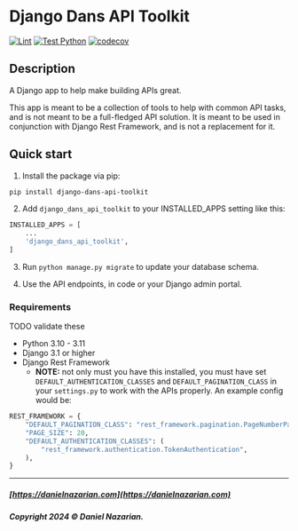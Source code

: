 # Django Dans API Toolkit

[![Lint](https://github.com/dan1229/django_dans_api_toolkit/actions/workflows/lint.yml/badge.svg)](https://github.com/dan1229/django_dans_api_toolkit/actions/workflows/lint.yml)
[![Test Python](https://github.com/dan1229/django_dans_api_toolkit/actions/workflows/test-python.yml/badge.svg)](https://github.com/dan1229/django_dans_api_toolkit/actions/workflows/test-python.yml)
[![codecov](https://codecov.io/gh/dan1229/django_dans_api_toolkit/branch/main/graph/badge.svg?token=TL09HDQWBJ)](https://codecov.io/gh/dan1229/django_dans_api_toolkit)

## Description

A Django app to help make building APIs great.

This app is meant to be a collection of tools to help with common API tasks, and is not meant to be a full-fledged API solution. It is meant to be used in conjunction with Django Rest Framework, and is not a replacement for it.

## Quick start

1. Install the package via pip:

```bash
pip install django-dans-api-toolkit
```

2. Add `django_dans_api_toolkit` to your INSTALLED_APPS setting like this:

```python
INSTALLED_APPS = [
	...
	'django_dans_api_toolkit',
]
```

3. Run `python manage.py migrate` to update your database schema.

4. Use the API endpoints, in code or your Django admin portal.

### Requirements

TODO validate these
- Python 3.10 - 3.11
- Django 3.1 or higher
- Django Rest Framework
  - **NOTE:** not only must you have this installed, you must have set `DEFAULT_AUTHENTICATION_CLASSES` and `DEFAULT_PAGINATION_CLASS` in your `settings.py` to work with the APIs properly. An example config would be:

```python
REST_FRAMEWORK = {
    "DEFAULT_PAGINATION_CLASS": "rest_framework.pagination.PageNumberPagination",
    "PAGE_SIZE": 20,
    "DEFAULT_AUTHENTICATION_CLASSES": (
        "rest_framework.authentication.TokenAuthentication",
    ),
}
```


-------------------------------------------------------

##### [https://danielnazarian.com](https://danielnazarian.com)

##### Copyright 2024 © Daniel Nazarian.

